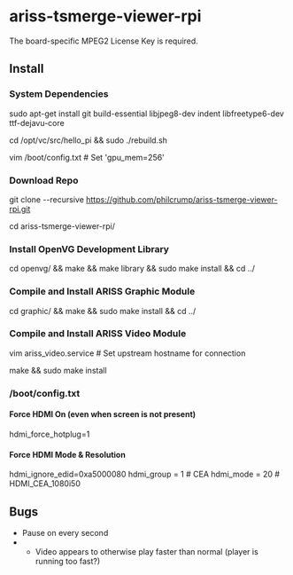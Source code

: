 # ariss-tsmerge-viewer-rpi

The board-specific MPEG2 License Key is required.

## Install

### System Dependencies

sudo apt-get install git build-essential libjpeg8-dev indent libfreetype6-dev ttf-dejavu-core

cd /opt/vc/src/hello_pi && sudo ./rebuild.sh

vim /boot/config.txt # Set 'gpu_mem=256'

### Download Repo

git clone --recursive https://github.com/philcrump/ariss-tsmerge-viewer-rpi.git

cd ariss-tsmerge-viewer-rpi/

### Install OpenVG Development Library

cd openvg/ && make && make library && sudo make install && cd ../

### Compile and Install ARISS Graphic Module

cd graphic/ && make && sudo make install && cd ../

### Compile and Install ARISS Video Module

vim ariss_video.service # Set upstream hostname for connection

make && sudo make install

### /boot/config.txt

#### Force HDMI On (even when screen is not present)

hdmi_force_hotplug=1

#### Force HDMI Mode & Resolution

hdmi_ignore_edid=0xa5000080
hdmi_group = 1 # CEA
hdmi_mode = 20 # HDMI_CEA_1080i50

## Bugs

 * Pause on every second
 * * Video appears to otherwise play faster than normal (player is running too fast?)
